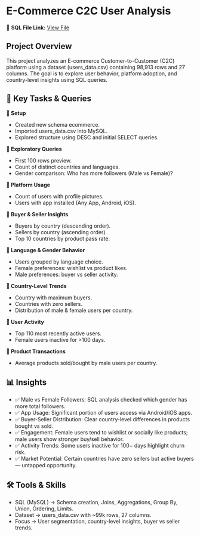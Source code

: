 # E-Commerce C2C User Analysis

📍 **SQL File Link:** [View File]() 

## Project Overview
This project analyzes an E-commerce Customer-to-Customer (C2C) platform using a dataset (users_data.csv) containing 98,913 rows and 27 columns. The goal is to explore user behavior, platform adoption, and country-level insights using SQL queries.

## 📝 Key Tasks & Queries

**🔹 Setup**
- Created new schema ecommerce.
- Imported users_data.csv into MySQL.
- Explored structure using DESC and initial SELECT queries.

**🔹 Exploratory Queries**

- First 100 rows preview.
- Count of distinct countries and languages.
- Gender comparison: Who has more followers (Male vs Female)?

**🔹 Platform Usage**

- Count of users with profile pictures.
- Users with app installed (Any App, Android, iOS).

**🔹 Buyer & Seller Insights**

- Buyers by country (descending order).
- Sellers by country (ascending order).
- Top 10 countries by product pass rate.

**🔹 Language & Gender Behavior**

- Users grouped by language choice.
- Female preferences: wishlist vs product likes.
- Male preferences: buyer vs seller activity.

**🔹 Country-Level Trends**

- Country with maximum buyers.
- Countries with zero sellers.
- Distribution of male & female users per country.

**🔹 User Activity**

- Top 110 most recently active users.
- Female users inactive for >100 days.

**🔹 Product Transactions**

- Average products sold/bought by male users per country.

## 📊 Insights

- ✅ Male vs Female Followers: SQL analysis checked which gender has more total followers.
- ✅ App Usage: Significant portion of users access via Android/iOS apps.
- ✅ Buyer-Seller Distribution: Clear country-level differences in products bought vs sold.
- ✅ Engagement: Female users tend to wishlist or socially like products; male users show stronger buy/sell behavior.
- ✅ Activity Trends: Some users inactive for 100+ days highlight churn risk.
- ✅ Market Potential: Certain countries have zero sellers but active buyers — untapped opportunity.

## 🛠 Tools & Skills

- SQL (MySQL) → Schema creation, Joins, Aggregations, Group By, Union, Ordering, Limits.
- Dataset → users_data.csv with ~99k rows, 27 columns.
- Focus → User segmentation, country-level insights, buyer vs seller trends.

